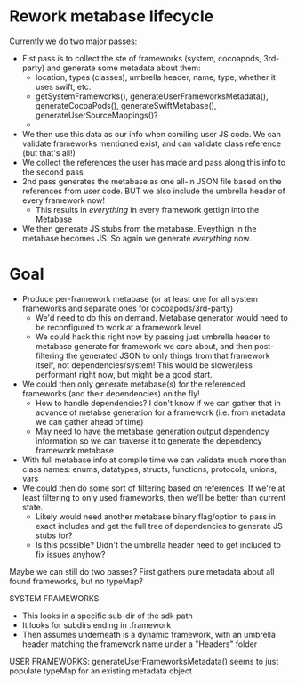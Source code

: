 Rework metabase lifecycle
=====

Currently we do two major passes:
- Fist pass is to collect the ste of frameworks (system, cocoapods, 3rd-party) and generate some metadata about them:
	- location, types (classes), umbrella header, name, type, whether it uses swift, etc.
	- getSystemFrameworks(), generateUserFrameworksMetadata(), generateCocoaPods(), generateSwiftMetabase(), generateUserSourceMappings()?
	-
- We then use this data as our info when comiling user JS code. We can validate frameworks mentioned exist, and can validate class reference (but that's all!)
- We collect the references the user has made and pass along this info to the second pass
- 2nd pass generates the metabase as one all-in JSON file based on the references from user code. BUT we also include the umbrella header of every framework now!
	- This results in *everything* in every framework gettign into the Metabase
- We then generate JS stubs from the metabase. Eveythign in the metabase becomes JS. So again we generate *everything* now.

Goal
====

- Produce per-framework metabase (or at least one for all system frameworks and separate ones for cocoapods/3rd-party)
	- We'd need to do this on demand. Metabase generator would need to be reconfigured to work at a framework level
	- We could hack this right now by passing just umbrella header to metabase generate for framework we care about, and then post-filtering the generated JSON to only things from that framework itself, not dependencies/system! This would be slower/less performant right now, but might be a good start.
- We could then only generate metabase(s) for the referenced frameworks (and their dependencies) on the fly!
	- How to handle dependencies? I don't know if we can gather that in advance of metabse generation for a framework (i.e. from metadata we can gather ahead of time)
	- May need to have the metabase generation output dependency information so we can traverse it to generate the dependency framework metabase
- With full metabase info at compile time we can validate much more than class names: enums, datatypes, structs, functions, protocols, unions, vars
- We could then do some sort of filtering based on references. If we're at least filtering to only used frameworks, then we'll be better than current state.
	- Likely would need another metabase binary flag/option to pass in exact includes and get the full tree of dependencies to generate JS stubs for?
	- Is this possible? Didn't the umbrella header need to get included to fix issues anyhow?

Maybe we can still do two passes? First gathers pure metadata about all found frameworks, but no typeMap?


SYSTEM FRAMEWORKS:
* This looks in a specific sub-dir of the sdk path
* It looks for subdirs ending in .framework
* Then assumes underneath is a dynamic framework, with an umbrella header matching the framework name under a "Headers" folder

USER FRAMEWORKS:
generateUserFrameworksMetadata() seems to just populate typeMap for an existing metadata object
